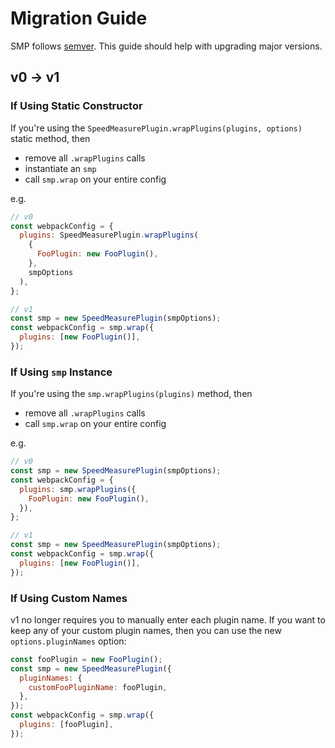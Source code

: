 # Migration Guide

SMP follows [semver](https://semver.org/). This guide should help with upgrading major versions.

## v0 → v1

### If Using Static Constructor

If you're using the `SpeedMeasurePlugin.wrapPlugins(plugins, options)` static method, then

- remove all `.wrapPlugins` calls
- instantiate an `smp`
- call `smp.wrap` on your entire config

e.g.

```javascript
// v0
const webpackConfig = {
  plugins: SpeedMeasurePlugin.wrapPlugins(
    {
      FooPlugin: new FooPlugin(),
    },
    smpOptions
  ),
};

// v1
const smp = new SpeedMeasurePlugin(smpOptions);
const webpackConfig = smp.wrap({
  plugins: [new FooPlugin()],
});
```

### If Using `smp` Instance

If you're using the `smp.wrapPlugins(plugins)` method, then

- remove all `.wrapPlugins` calls
- call `smp.wrap` on your entire config

e.g.

```javascript
// v0
const smp = new SpeedMeasurePlugin(smpOptions);
const webpackConfig = {
  plugins: smp.wrapPlugins({
    FooPlugin: new FooPlugin(),
  }),
};

// v1
const smp = new SpeedMeasurePlugin(smpOptions);
const webpackConfig = smp.wrap({
  plugins: [new FooPlugin()],
});
```

### If Using Custom Names

v1 no longer requires you to manually enter each plugin name. If you want to keep any of your custom plugin names, then you can use the new `options.pluginNames` option:

```javascript
const fooPlugin = new FooPlugin();
const smp = new SpeedMeasurePlugin({
  pluginNames: {
    customFooPluginName: fooPlugin,
  },
});
const webpackConfig = smp.wrap({
  plugins: [fooPlugin],
});
```
